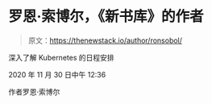 # 罗恩·索博尔，《新书库》的作者

> 原文：<https://thenewstack.io/author/ronsobol/>

深入了解 Kubernetes 的日程安排

2020 年 11 月 30 日中午 12:36

作者罗恩·索博尔